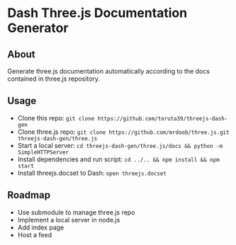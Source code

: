 Dash Three.js Documentation Generator
=====================================

## About

Generate three.js documentation automatically according to the docs contained in three.js repository.

## Usage

* Clone this repo: `git clone https://github.com/toruta39/threejs-dash-gen`
* Clone three.js repo: `git clone https://github.com/mrdoob/three.js.git threejs-dash-gen/three.js`
* Start a local server: `cd threejs-dash-gen/three.js/docs && python -m SimpleHTTPServer`
* Install dependencies and run script: `cd ../.. && npm install && npm start`
* Install threejs.docset to Dash: `open threejs.docset`

## Roadmap

* Use submodule to manage three.js repo
* Implement a local server in node.js
* Add index page
* Host a feed